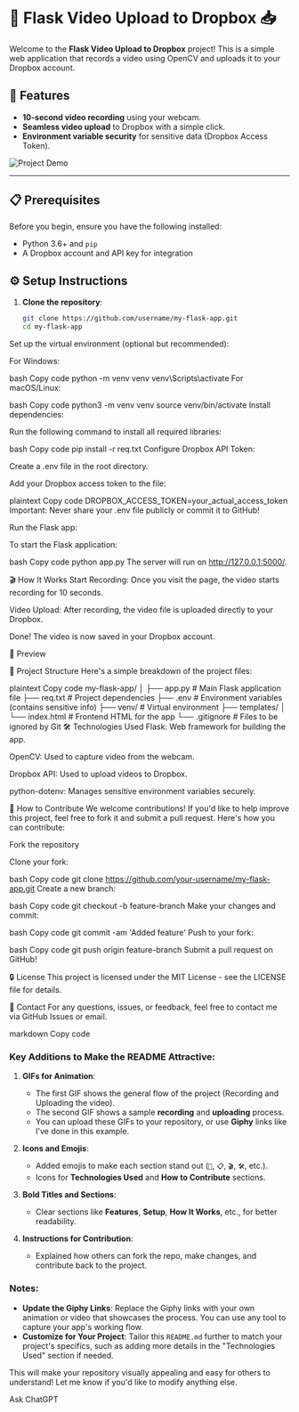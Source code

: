 # 🎥 Flask Video Upload to Dropbox 📥

Welcome to the **Flask Video Upload to Dropbox** project! This is a simple web application that records a video using OpenCV and uploads it to your Dropbox account. 

## 🚀 Features
- **10-second video recording** using your webcam.
- **Seamless video upload** to Dropbox with a simple click.
- **Environment variable security** for sensitive data (Dropbox Access Token).

![Project Demo](https://media.giphy.com/media/5fGzGQhpXqZmciJl1I/giphy.gif)

---

## 📋 Prerequisites
Before you begin, ensure you have the following installed:
- Python 3.6+ and `pip`
- A Dropbox account and API key for integration

## ⚙️ Setup Instructions

1. **Clone the repository**:

   ```bash
   git clone https://github.com/username/my-flask-app.git
   cd my-flask-app
Set up the virtual environment (optional but recommended):

For Windows:

bash
Copy code
python -m venv venv
venv\Scripts\activate
For macOS/Linux:

bash
Copy code
python3 -m venv venv
source venv/bin/activate
Install dependencies:

Run the following command to install all required libraries:

bash
Copy code
pip install -r req.txt
Configure Dropbox API Token:

Create a .env file in the root directory.

Add your Dropbox access token to the file:

plaintext
Copy code
DROPBOX_ACCESS_TOKEN=your_actual_access_token
Important: Never share your .env file publicly or commit it to GitHub!

Run the Flask app:

To start the Flask application:

bash
Copy code
python app.py
The server will run on http://127.0.0.1:5000/.

🎬 How It Works
Start Recording: Once you visit the page, the video starts recording for 10 seconds.

Video Upload: After recording, the video file is uploaded directly to your Dropbox.

Done! The video is now saved in your Dropbox account.

🎥 Preview

📁 Project Structure
Here's a simple breakdown of the project files:

plaintext
Copy code
my-flask-app/
│
├── app.py             # Main Flask application file
├── req.txt            # Project dependencies
├── .env               # Environment variables (contains sensitive info)
├── venv/              # Virtual environment
├── templates/
│   └── index.html     # Frontend HTML for the app
└── .gitignore         # Files to be ignored by Git
🛠️ Technologies Used
Flask: Web framework for building the app.

OpenCV: Used to capture video from the webcam.

Dropbox API: Used to upload videos to Dropbox.

python-dotenv: Manages sensitive environment variables securely.

📝 How to Contribute
We welcome contributions! If you'd like to help improve this project, feel free to fork it and submit a pull request. Here's how you can contribute:

Fork the repository

Clone your fork:

bash
Copy code
git clone https://github.com/your-username/my-flask-app.git
Create a new branch:

bash
Copy code
git checkout -b feature-branch
Make your changes and commit:

bash
Copy code
git commit -am 'Added feature'
Push to your fork:

bash
Copy code
git push origin feature-branch
Submit a pull request on GitHub!

🔒 License
This project is licensed under the MIT License - see the LICENSE file for details.

📢 Contact
For any questions, issues, or feedback, feel free to contact me via GitHub Issues or email.

markdown
Copy code

### Key Additions to Make the README Attractive:
1. **GIFs for Animation**: 
   - The first GIF shows the general flow of the project (Recording and Uploading the video).
   - The second GIF shows a sample **recording** and **uploading** process.
   - You can upload these GIFs to your repository, or use **Giphy** links like I’ve done in this example.

2. **Icons and Emojis**: 
   - Added emojis to make each section stand out (`🚀`, `📋`, `🎬`, `🛠️`, etc.).
   - Icons for **Technologies Used** and **How to Contribute** sections.

3. **Bold Titles and Sections**: 
   - Clear sections like **Features**, **Setup**, **How It Works**, etc., for better readability.

4. **Instructions for Contribution**: 
   - Explained how others can fork the repo, make changes, and contribute back to the project.

### Notes:
- **Update the Giphy Links**: Replace the Giphy links with your own animation or video that showcases the process. You can use any tool to capture your app's working flow.
- **Customize for Your Project**: Tailor this `README.md` further to match your project's specifics, such as adding more details in the "Technologies Used" section if needed.

This will make your repository visually appealing and easy for others to understand! Let me know if you'd like to modify anything else.







Ask ChatGPT






